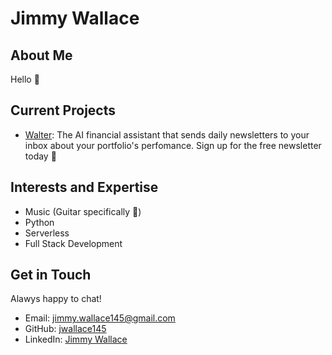 # Jimmy Wallace

## About Me

Hello 👋

## Current Projects

- [Walter](https://walterai.dev): The AI financial assistant that sends daily newsletters to your inbox about your portfolio's perfomance. Sign up for the free newsletter today 🚀

## Interests and Expertise

- Music (Guitar specifically 🎸)
- Python
- Serverless
- Full Stack Development

## Get in Touch

Alawys happy to chat!

- Email: [jimmy.wallace145@gmail.com](mailto:jimmy.wallace145@gmail.com)
- GitHub: [jwallace145](https://github.com/jwallace145)
- LinkedIn: [Jimmy Wallace](https://www.linkedin.com/in/jimmy-wallace-436143149/)
